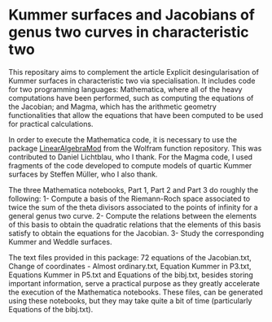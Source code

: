 # Kummer surfaces and Jacobians of genus two curves in characteristic two

This repositary aims to complement the article Explicit desingularisation of Kummer surfaces in characteristic two via specialisation. It includes code for two programming languages: Mathematica, where all of the heavy computations have been performed, such as computing the equations of the Jacobian; and Magma, which has the arithmetic geometry functionalities that allow the equations that have been computed to be used for practical calculations. 

In order to execute the Mathematica code, it is necessary to use the package <a href='https://resources.wolframcloud.com/FunctionRepository/resources/LinearAlgebraMod/' >LinearAlgebraMod</a> from the Wolfram function repository. This was contributed to Daniel Lichtblau, who I thank. For the Magma code, I used fragments of the code developed to compute models of quartic Kummer surfaces by Steffen Müller, who I also thank.

The three Mathematica notebooks, Part 1, Part 2 and Part 3 do roughly the following:
1- Compute a basis of the Riemann-Roch space associated to twice the sum of the theta divisors associated to the points of infinity for a general genus two curve.
2- Compute the relations between the elements of this basis to obtain the quadratic relations that the elements of this basis satisfy to obtain the equations for the Jacobian.
3-  Study the corresponding Kummer and Weddle surfaces.

The text files provided in this package: 72 equations of the Jacobian.txt, Change of coordinates - Almost ordinary.txt, Equation Kummer in P3.txt, Equations Kummer in P5.txt and Equations of the bibj.txt, besides storing important information, serve a practical purpose as they greatly accelerate the execution of the Mathematica notebooks. These files, can be generated using these notebooks, but they may take quite a bit of time (particularly Equations of the bibj.txt).

